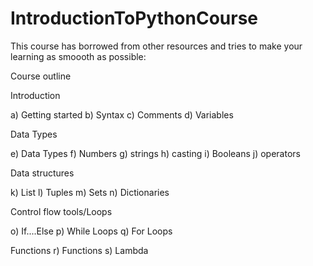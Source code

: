 # IntroductionToPythonCourse

This course has borrowed from other resources and tries to make your learning as smoooth as possible: 

Course outline

Introduction

a) Getting started
b) Syntax
c) Comments
d) Variables
 
Data Types
 
e) Data Types
f) Numbers
g) strings
h) casting
i) Booleans 
j) operators
 
Data structures
 
k) List
l) Tuples
m) Sets
n) Dictionaries
 
Control flow tools/Loops
 
o) If....Else
p) While Loops
q) For Loops
 
Functions
r) Functions
s) Lambda

